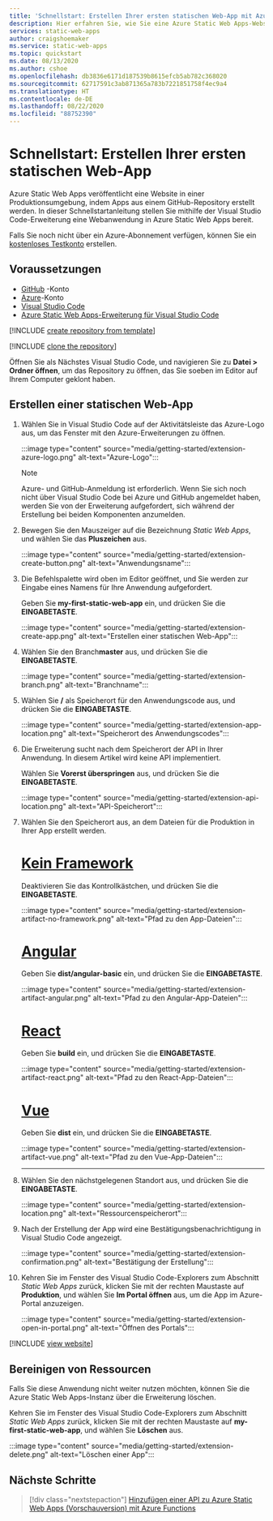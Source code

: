 ```yaml
---
title: 'Schnellstart: Erstellen Ihrer ersten statischen Web-App mit Azure Static Web Apps'
description: Hier erfahren Sie, wie Sie eine Azure Static Web Apps-Website erstellen.
services: static-web-apps
author: craigshoemaker
ms.service: static-web-apps
ms.topic: quickstart
ms.date: 08/13/2020
ms.author: cshoe
ms.openlocfilehash: db3836e6171d187539b8615efcb5ab782c368020
ms.sourcegitcommit: 62717591c3ab871365a783b7221851758f4ec9a4
ms.translationtype: HT
ms.contentlocale: de-DE
ms.lasthandoff: 08/22/2020
ms.locfileid: "88752390"
---
```

# <a name="quickstart-building-your-first-static-web-app"></a>Schnellstart: Erstellen Ihrer ersten statischen Web-App

Azure Static Web Apps veröffentlicht eine Website in einer Produktionsumgebung, indem Apps aus einem GitHub-Repository erstellt werden. In dieser Schnellstartanleitung stellen Sie mithilfe der Visual Studio Code-Erweiterung eine Webanwendung in Azure Static Web Apps bereit.

Falls Sie noch nicht über ein Azure-Abonnement verfügen, können Sie ein [kostenloses Testkonto](https://azure.microsoft.com/free) erstellen.

## <a name="prerequisites"></a>Voraussetzungen

- [GitHub](https://github.com) -Konto
- [Azure](https://portal.azure.com)-Konto
- [Visual Studio Code](https://code.visualstudio.com)
- [Azure Static Web Apps-Erweiterung für Visual Studio Code](https://marketplace.visualstudio.com/items?itemName=ms-azuretools.vscode-azurestaticwebapps)

[!INCLUDE [create repository from template](../../includes/static-web-apps-get-started-create-repo.md)]

[!INCLUDE [clone the repository](../../includes/static-web-apps-get-started-clone-repo.md)]

Öffnen Sie als Nächstes Visual Studio Code, und navigieren Sie zu **Datei > Ordner öffnen**, um das Repository zu öffnen, das Sie soeben im Editor auf Ihrem Computer geklont haben.

## <a name="create-a-static-web-app"></a>Erstellen einer statischen Web-App

1. Wählen Sie in Visual Studio Code auf der Aktivitätsleiste das Azure-Logo aus, um das Fenster mit den Azure-Erweiterungen zu öffnen.

    :::image type="content" source="media/getting-started/extension-azure-logo.png" alt-text="Azure-Logo":::

    > [!NOTE]
    > Azure- und GitHub-Anmeldung ist erforderlich. Wenn Sie sich noch nicht über Visual Studio Code bei Azure und GitHub angemeldet haben, werden Sie von der Erweiterung aufgefordert, sich während der Erstellung bei beiden Komponenten anzumelden.

1. Bewegen Sie den Mauszeiger auf die Bezeichnung _Static Web Apps_, und wählen Sie das **Pluszeichen** aus.

    :::image type="content" source="media/getting-started/extension-create-button.png" alt-text="Anwendungsname":::

1. Die Befehlspalette wird oben im Editor geöffnet, und Sie werden zur Eingabe eines Namens für Ihre Anwendung aufgefordert.

    Geben Sie **my-first-static-web-app** ein, und drücken Sie die **EINGABETASTE**.

    :::image type="content" source="media/getting-started/extension-create-app.png" alt-text="Erstellen einer statischen Web-App":::

1. Wählen Sie den Branch**master** aus, und drücken Sie die **EINGABETASTE**.

    :::image type="content" source="media/getting-started/extension-branch.png" alt-text="Branchname":::

1. Wählen Sie **/** als Speicherort für den Anwendungscode aus, und drücken Sie die **EINGABETASTE**.

    :::image type="content" source="media/getting-started/extension-app-location.png" alt-text="Speicherort des Anwendungscodes":::

1. Die Erweiterung sucht nach dem Speicherort der API in Ihrer Anwendung. In diesem Artikel wird keine API implementiert.

    Wählen Sie **Vorerst überspringen** aus, und drücken Sie die **EINGABETASTE**.

    :::image type="content" source="media/getting-started/extension-api-location.png" alt-text="API-Speicherort":::

1. Wählen Sie den Speicherort aus, an dem Dateien für die Produktion in Ihrer App erstellt werden.

    # <a name="no-framework"></a>[Kein Framework](#tab/vanilla-javascript)

    Deaktivieren Sie das Kontrollkästchen, und drücken Sie die **EINGABETASTE**.

    :::image type="content" source="media/getting-started/extension-artifact-no-framework.png" alt-text="Pfad zu den App-Dateien":::

    # <a name="angular"></a>[Angular](#tab/angular)

    Geben Sie **dist/angular-basic** ein, und drücken Sie die **EINGABETASTE**.

    :::image type="content" source="media/getting-started/extension-artifact-angular.png" alt-text="Pfad zu den Angular-App-Dateien":::

    # <a name="react"></a>[React](#tab/react)

    Geben Sie **build** ein, und drücken Sie die **EINGABETASTE**.

    :::image type="content" source="media/getting-started/extension-artifact-react.png" alt-text="Pfad zu den React-App-Dateien":::

    # <a name="vue"></a>[Vue](#tab/vue)

    Geben Sie **dist** ein, und drücken Sie die **EINGABETASTE**.

    :::image type="content" source="media/getting-started/extension-artifact-vue.png" alt-text="Pfad zu den Vue-App-Dateien":::

    ---

1. Wählen Sie den nächstgelegenen Standort aus, und drücken Sie die **EINGABETASTE**.

    :::image type="content" source="media/getting-started/extension-location.png" alt-text="Ressourcenspeicherort":::

1. Nach der Erstellung der App wird eine Bestätigungsbenachrichtigung in Visual Studio Code angezeigt.

    :::image type="content" source="media/getting-started/extension-confirmation.png" alt-text="Bestätigung der Erstellung":::

1. Kehren Sie im Fenster des Visual Studio Code-Explorers zum Abschnitt _Static Web Apps_ zurück, klicken Sie mit der rechten Maustaste auf **Produktion**, und wählen Sie **Im Portal öffnen** aus, um die App im Azure-Portal anzuzeigen.

    :::image type="content" source="media/getting-started/extension-open-in-portal.png" alt-text="Öffnen des Portals":::

[!INCLUDE [view website](../../includes/static-web-apps-get-started-view-website.md)]

## <a name="clean-up-resources"></a>Bereinigen von Ressourcen

Falls Sie diese Anwendung nicht weiter nutzen möchten, können Sie die Azure Static Web Apps-Instanz über die Erweiterung löschen.

Kehren Sie im Fenster des Visual Studio Code-Explorers zum Abschnitt _Static Web Apps_ zurück, klicken Sie mit der rechten Maustaste auf **my-first-static-web-app**, und wählen Sie **Löschen** aus.

:::image type="content" source="media/getting-started/extension-delete.png" alt-text="Löschen einer App":::

## <a name="next-steps"></a>Nächste Schritte

> [!div class="nextstepaction"]
> [Hinzufügen einer API zu Azure Static Web Apps (Vorschauversion) mit Azure Functions](add-api.md)
